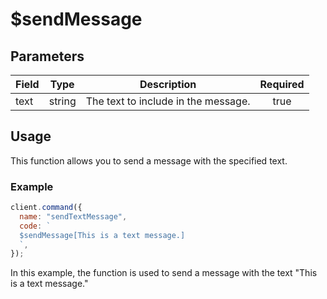 # $sendMessage

## Parameters

| Field | Type   | Description                         | Required |
| ----- | ------ | ----------------------------------- | :------: |
| text  | string | The text to include in the message. |   true   |

## Usage

This function allows you to send a message with the specified text.

### Example

```javascript
client.command({
  name: "sendTextMessage",
  code: `
  $sendMessage[This is a text message.]
  `,
});
```

In this example, the function is used to send a message with the text "This is a text message."
